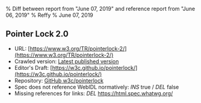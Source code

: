% Diff between report from "June 07, 2019" and reference report from "June 06, 2019"
% Reffy
% June 07, 2019

## Pointer Lock 2.0

- URL: [https://www.w3.org/TR/pointerlock-2/](https://www.w3.org/TR/pointerlock-2/)
- Crawled version: [Latest published version](https://www.w3.org/TR/2019/WD-pointerlock-2-20190606/)
- Editor's Draft: [https://w3c.github.io/pointerlock/](https://w3c.github.io/pointerlock/)
- Repository: [GitHub w3c/pointerlock](https://github.com/w3c/pointerlock)
- Spec does not reference WebIDL normatively: *INS* true / *DEL* false
- Missing references for links: *DEL* https://html.spec.whatwg.org/



